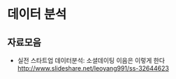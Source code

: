 # 데이터 분석


## 자료모음 
- 실전 스타트업 데이터분석: 소셜데이팅 이음은 이렇게 한다
http://www.slideshare.net/leoyang991/ss-32644623
